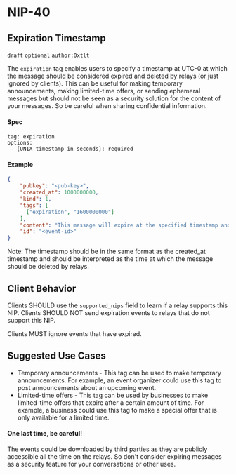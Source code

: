 NIP-40
======

Expiration Timestamp
-----------------------------------

`draft` `optional` `author:0xtlt`

The `expiration` tag enables users to specify a timestamp at UTC-0 at which the message should be considered expired and deleted by relays (or just ignored by clients). This can be useful for making temporary announcements, making limited-time offers, or sending ephemeral messages but should not be seen as a security solution for the content of your messages.
So be careful when sharing confidential information.

#### Spec

```
tag: expiration
options:
 - [UNIX timestamp in seconds]: required
```

#### Example

```json
{
    "pubkey": "<pub-key>",
    "created_at": 1000000000,
    "kind": 1,
    "tags": [
      ["expiration", "1600000000"]
    ],
    "content": "This message will expire at the specified timestamp and be deleted by relays.\n",
    "id": "<event-id>"
}
```

Note: The timestamp should be in the same format as the created_at timestamp and should be interpreted as the time at which the message should be deleted by relays.

Client Behavior
---------------

Clients SHOULD use the `supported_nips` field to learn if a relay supports this NIP. Clients SHOULD NOT send expiration events to relays that do not support this NIP.

Clients MUST ignore events that have expired.

Suggested Use Cases
-------------------

* Temporary announcements - This tag can be used to make temporary announcements. For example, an event organizer could use this tag to post announcements about an upcoming event.
* Limited-time offers - This tag can be used by businesses to make limited-time offers that expire after a certain amount of time. For example, a business could use this tag to make a special offer that is only available for a limited time.

#### One last time, be careful!
The events could be downloaded by third parties as they are publicly accessible all the time on the relays.
So don't consider expiring messages as a security feature for your conversations or other uses.
